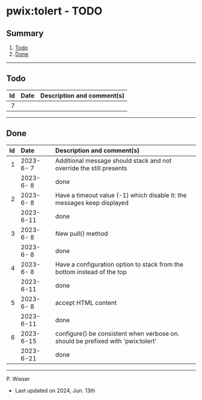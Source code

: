 # pwix:tolert - TODO

## Summary

1. [Todo](#todo)
2. [Done](#done)

---
## Todo

|   Id | Date       | Description and comment(s) |
| ---: | :---       | :---                       |
|    7 |  |  |

---
## Done

|   Id | Date       | Description and comment(s) |
| ---: | :---       | :---                       |
|    1 | 2023- 6- 7 | Additional message should stack and not override the still presents |
|      | 2023- 6- 8 | done |
|    2 | 2023- 6- 8 | Have a timeout value (-1) which disable it: the messages keep displayed |
|      | 2023- 6-11 | done |
|    3 | 2023- 6- 8 | New pull() method |
|      | 2023- 6- 8 | done |
|    4 | 2023- 6- 8 | Have a configuration option to stack from the bottom instead of the top |
|      | 2023- 6-11 | done |
|    5 | 2023- 6- 8 | accept HTML content |
|      | 2023- 6-11 | done |
|    6 | 2023- 6-15 | configure() be consistent when verbose on. should be prefixed with 'pwix:tolert'  |
|      | 2023- 6-21 | done |

---
P. Wieser
- Last updated on 2024, Jun. 13th
